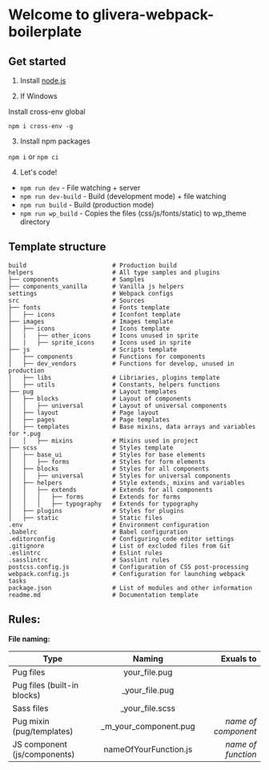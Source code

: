 # Welcome to glivera-webpack-boilerplate
## Get started

1. Install [node.js](https://nodejs.org/)

2. If Windows

Install cross-env global

`npm i cross-env -g`

3. Install npm packages

`npm i` or `npm ci`

4. Let's code!

* `npm run dev` -  File watching + server
* `npm run dev-build` - Build (development mode) + file watching
* `npm run build` - Build (production mode)
* `npm run wp_build` - Copies the files (css/js/fonts/static) to wp_theme directory


## Template structure

```
build                        # Production build
helpers                      # All type samples and plugins
├── components               # Samples
├── components_vanilla       # Vanilla js helpers
settings                     # Webpack configs
src                          # Sources
├── fonts                    # Fonts template
│   ├── icons                # Iconfont template
├── images                   # Images template
│   ├── icons                # Icons template
│   |   ├── other_icons      # Icons unused in sprite
│   |   ├── sprite_icons     # Icons used in sprite
├── js                       # Scripts template
│   ├── components           # Functions for components
│   ├── dev_vendors          # Functions for develop, unused in production
│   ├── libs                 # Libriaries, plugins template
│   ├── utils                # Constants, helpers functions
├── pug                      # Layout templates
│   ├── blocks               # Layout of components
│   │   ├── universal        # Layout of universal components
│   ├── layout               # Page layout
│   ├── pages                # Page templates
│   ├── templates            # Base mixins, data arrays and variables for *.pug
│   │   ├── mixins           # Mixins used in project
├── scss                     # Styles template
│   ├── base_ui              # Styles for base elements
│   │   ├── forms            # Styles for form elements
│   ├── blocks               # Styles for all components
│   │   ├── universal        # Styles for universal components
│   ├── helpers              # Style extends, mixins and variables
│   │   ├── extends          # Extends for all components
│   │   │   ├── forms        # Extends for forms
│   │   │   ├── typography   # Extends for typography
│   ├── plugins              # Styles for plugins
│   ├── static               # Static files
.env                         # Environment configuration
.babelrc                     # Babel configuration
.editorconfig                # Configuring code editor settings
.gitignore                   # List of excluded files from Git
.eslintrc                    # Eslint rules
.sasslintrc                  # Sasslint rules
postcss.config.js            # Configuration of CSS post-processing
webpack.config.js            # Configuration for launching webpack tasks
package.json                 # List of modules and other information
readme.md                    # Documentation template
```

## Rules:

**File naming:**

| Type                          | Naming                | Exuals to           |
| ----------------------------  | :--------------------:| -------------------:|
| Pug files                     | your_file.pug         |                     |
| Pug files (built-in blocks)   | _your_file.pug        |                     |
| Sass files                    | _your_file.scss       |                     |
| Pug mixin (pug/templates)     | _m_your_component.pug | *name of component* |
| JS component (js/components)  | nameOfYourFunction.js | *name of function*  |

